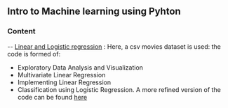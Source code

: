 ## Intro to Machine learning using Pyhton

### Content 

-- [Linear and Logistic regression](https://github.com/BahaaKaaki/490-Intro-to-Machine-learning/blob/main/lab_assignment_1.ipynb) : Here, a csv movies dataset is used: the code is formed of: 
- Exploratory Data Analysis and Visualization 
- Multivariate Linear Regression
- Implementing Linear Regression
- Classification using Logistic Regression.
A more refined version of the code can be found [here](https://github.com/BahaaKaaki/490-Intro-to-Machine-learning/blob/main/lab_assignment_1_full.ipynb)
